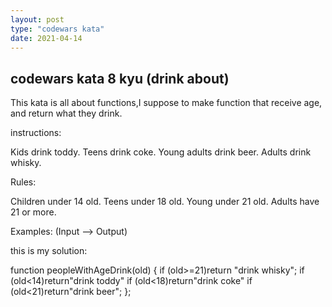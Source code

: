```yaml
---
layout: post
type: "codewars kata"
date: 2021-04-14
---
```

## codewars kata 8 kyu (drink about)

This kata is all about functions,I suppose to make function that receive age, and return what they drink.


instructions: 

Kids drink toddy.
Teens drink coke.
Young adults drink beer.
Adults drink whisky.

Rules:

Children under 14 old.
Teens under 18 old.
Young under 21 old.
Adults have 21 or more.

Examples: (Input --> Output)

this is my solution:

function peopleWithAgeDrink(old) {
  if (old>=21)return "drink whisky";
  if (old<14)return"drink toddy"
  if (old<18)return"drink coke"
  if (old<21)return"drink beer";
};